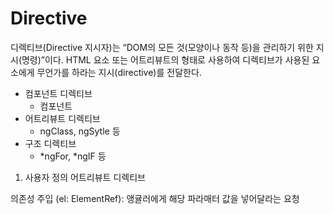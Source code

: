 # Directive

디렉티브(Directive 지시자)는 “DOM의 모든 것(모양이나 동작 등)을 관리하기 위한 지시(명령)”이다. HTML 요소 또는 어트리뷰트의 형태로 사용하여 디렉티브가 사용된 요소에게 무언가를 하라는 지시(directive)를 전달한다.

- 컴포넌트 디렉티브
    - 컴포넌트
- 어트리뷰트 디렉티브
    - ngClass, ngSytle 등
- 구조 디렉티브
    - *ngFor, *ngIF 등

1. 사용자 정의 어트리뷰트 디렉티브

의존성 주입 (el: ElementRef): 앵귤러에게 해당 파라매터 값을 넣어달라는 요청